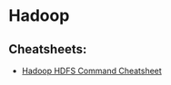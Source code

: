 # Hadoop

## Cheatsheets:

- [Hadoop HDFS Command Cheatsheet](./hadoop-hdfs-commands-cheatsheet.pdf)
